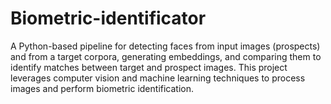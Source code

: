 # Biometric-identificator
A Python-based pipeline for detecting faces from input images (prospects) and from a target corpora, generating embeddings, and comparing them to identify matches between target and prospect images. This project leverages computer vision and machine learning techniques to process images and perform biometric identification.
